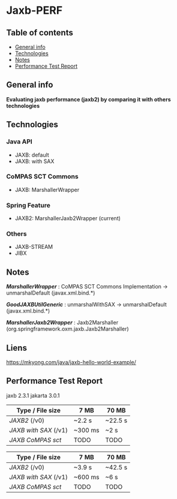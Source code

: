 # Jaxb-PERF

## Table of contents
* [General info](#general-info)
* [Technologies](#technologies)
* [Notes](#notes)
* [Performance Test Report](#performance-test-report)

## General info
**Evaluating jaxb performance (jaxb2) by comparing it with others technologies**

## Technologies
### Java API
* JAXB: default
* JAXB: with SAX
### CoMPAS SCT Commons
* JAXB: MarshallerWrapper
### Spring Feature
* JAXB2: MarshallerJaxb2Wrapper (current) 
### Others
* JAXB-STREAM 
* JIBX 

## Notes

_**MarshallerWrapper**_  : CoMPAS SCT Commons Implementation -> unmarshalDefault (javax.xml.bind.*)

_**GoodJAXBUtilGeneric**_ : unmarshalWithSAX ->  unmarshalDefault (javax.xml.bind.*)

_**MarshallerJaxb2Wrapper**_  : Jaxb2Marshaller (org.springframework.oxm.jaxb.Jaxb2Marshaller)

## Liens
https://mkyong.com/java/jaxb-hello-world-example/

## Performance Test Report

jaxb 2.3.1
jakarta 3.0.1

Type / File size | 7 MB | 70 MB
--- | --- | ---
*JAXB2* (/v0) | ~2.2 s | ~22.5 s
*JAXB with SAX* (/v1) | ~300 ms | ~2 s
*JAXB CoMPAS sct* | TODO | TODO


Type / File size | 7 MB    | 70 MB
--- |---------| ---
*JAXB2* (/v0) | ~3.9 s  | ~42.5 s
*JAXB with SAX* (/v1) | ~600 ms | ~6 s
*JAXB CoMPAS sct* | TODO    | TODO
